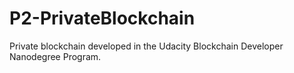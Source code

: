 # P2-PrivateBlockchain
Private blockchain developed in the Udacity Blockchain Developer Nanodegree Program.
